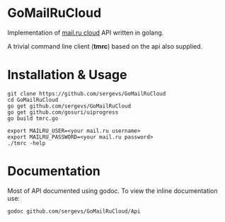 # GoMailRuCloud
Implementation of [mail.ru cloud](https://cloud.mail.ru/) API written in golang.

A trivial command line client (**tmrc**) based on the api also supplied.

# Installation & Usage
    git clone https://github.com/sergevs/GoMailRuCloud
    cd GoMailRuCloud
    go get github.com/sergevs/GoMailRuCloud
    go get github.com/gosuri/uiprogress
    go build tmrc.go

    export MAILRU_USER=<your mail.ru username>
    export MAILRU_PASSWORD=<your mail.ru password>
    ./tmrc -help

# Documentation
Most of API documented using godoc. To view the inline documentation use:

    godoc github.com/sergevs/GoMailRuCloud/Api
    
